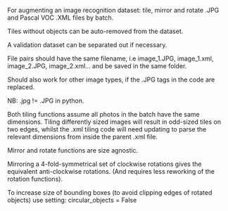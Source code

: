 For augmenting an image recognition dataset: tile, mirror and rotate .JPG and Pascal VOC .XML files by batch.

Tiles without objects can be auto-removed from the dataset.

A validation dataset can be separated out if necessary.

File pairs should have the same filename, i.e  image_1.JPG, image_1.xml, image_2.JPG, image_2.xml... and be saved in the same folder.

Should also work for other image types, if the .JPG tags in the code are replaced.  

NB: .jpg != .JPG in python.

Both tiling functions assume all photos in the batch have the same dimensions.  Tiling differently sized images will result in odd-sized tiles on two edges, whilst the .xml tiling code will need updating to parse the relevant dimensions from inside the parent .xml file.

Mirror and rotate functions are size agnostic.

Mirroring a 4-fold-symmetrical set of clockwise rotations gives the equivalent anti-clockwise rotations. 
(And requires less reworking of the rotation functions).

To increase size of bounding boxes (to avoid clipping edges of rotated objects) use setting:  circular_objects = False  
